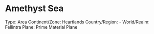 # Amethyst Sea

Type: Area
Continent/Zone: Heartlands
Country/Region: -
World/Realm: Fellintra
Plane: Prime Material Plane